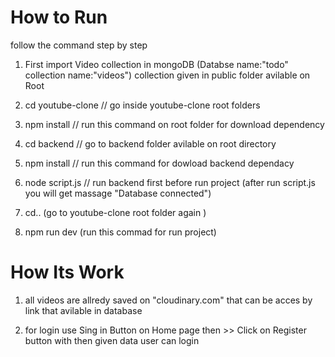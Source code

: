 # How to Run 
 follow the command step by step
 1. First import Video collection in mongoDB (Databse name:"todo" collection name:"videos") collection given in public folder avilable on Root 

 2. cd youtube-clone // go inside youtube-clone root folders
 
 3. npm install // run this command on root folder for download dependency 
 
 4. cd backend // go to backend folder avilable on root directory 
 
 5. npm install // run this command for dowload backend dependacy
 
 6. node script.js // run backend first before run project (after run script.js you will get massage "Database connected")
 
 7. cd.. (go to youtube-clone root folder again )
 
 8. npm run dev (run this commad for run project)


 # How Its Work 

 1. all videos are allredy saved on "cloudinary.com" that can be acces by link that avilable in database  

 2. for login use Sing in Button on Home page then >> Click on Register button with then given data user can login 